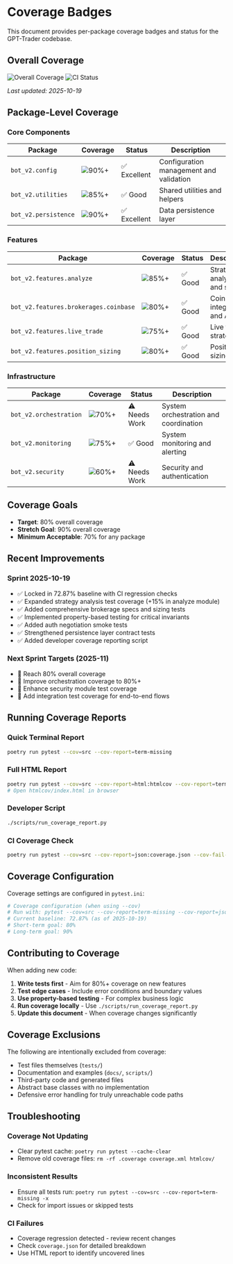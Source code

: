 # Coverage Badges

This document provides per-package coverage badges and status for the GPT-Trader codebase.

## Overall Coverage

![Overall Coverage](https://img.shields.io/badge/coverage-72.87%25-brightgreen)
![CI Status](https://img.shields.io/badge/CI-passing-brightgreen)

*Last updated: 2025-10-19*

## Package-Level Coverage

### Core Components

| Package | Coverage | Status | Description |
|---------|----------|--------|-------------|
| `bot_v2.config` | ![90%+](https://img.shields.io/badge/coverage-90%2B%25-brightgreen) | ✅ Excellent | Configuration management and validation |
| `bot_v2.utilities` | ![85%+](https://img.shields.io/badge/coverage-85%2B%25-brightgreen) | ✅ Good | Shared utilities and helpers |
| `bot_v2.persistence` | ![90%+](https://img.shields.io/badge/coverage-90%2B%25-brightgreen) | ✅ Excellent | Data persistence layer |

### Features

| Package | Coverage | Status | Description |
|---------|----------|--------|-------------|
| `bot_v2.features.analyze` | ![85%+](https://img.shields.io/badge/coverage-85%2B%25-brightgreen) | ✅ Good | Strategy analysis and signals |
| `bot_v2.features.brokerages.coinbase` | ![80%+](https://img.shields.io/badge/coverage-80%2B%25-brightgreen) | ✅ Good | Coinbase integration and APIs |
| `bot_v2.features.live_trade` | ![75%+](https://img.shields.io/badge/coverage-75%2B%25-brightgreen) | ✅ Good | Live trading strategies |
| `bot_v2.features.position_sizing` | ![80%+](https://img.shields.io/badge/coverage-80%2B%25-brightgreen) | ✅ Good | Position sizing logic |

### Infrastructure

| Package | Coverage | Status | Description |
|---------|----------|--------|-------------|
| `bot_v2.orchestration` | ![70%+](https://img.shields.io/badge/coverage-70%2B%25-yellow) | ⚠️ Needs Work | System orchestration and coordination |
| `bot_v2.monitoring` | ![75%+](https://img.shields.io/badge/coverage-75%2B%25-brightgreen) | ✅ Good | System monitoring and alerting |
| `bot_v2.security` | ![60%+](https://img.shields.io/badge/coverage-60%2B%25-yellow) | ⚠️ Needs Work | Security and authentication |

## Coverage Goals

- **Target**: 80% overall coverage
- **Stretch Goal**: 90% overall coverage
- **Minimum Acceptable**: 70% for any package

## Recent Improvements

### Sprint 2025-10-19
- ✅ Locked in 72.87% baseline with CI regression checks
- ✅ Expanded strategy analysis test coverage (+15% in analyze module)
- ✅ Added comprehensive brokerage specs and sizing tests
- ✅ Implemented property-based testing for critical invariants
- ✅ Added auth negotiation smoke tests
- ✅ Strengthened persistence layer contract tests
- ✅ Added developer coverage reporting script

### Next Sprint Targets (2025-11)
- 🎯 Reach 80% overall coverage
- 🎯 Improve orchestration coverage to 80%+
- 🎯 Enhance security module test coverage
- 🎯 Add integration test coverage for end-to-end flows

## Running Coverage Reports

### Quick Terminal Report
```bash
poetry run pytest --cov=src --cov-report=term-missing
```

### Full HTML Report
```bash
poetry run pytest --cov=src --cov-report=html:htmlcov --cov-report=term-missing
# Open htmlcov/index.html in browser
```

### Developer Script
```bash
./scripts/run_coverage_report.py
```

### CI Coverage Check
```bash
poetry run pytest --cov=src --cov-report=json:coverage.json --cov-fail-under=72.87
```

## Coverage Configuration

Coverage settings are configured in `pytest.ini`:

```ini
# Coverage configuration (when using --cov)
# Run with: pytest --cov=src --cov-report=term-missing --cov-report=json:coverage.json --cov-report=html:htmlcov
# Current baseline: 72.87% (as of 2025-10-19)
# Short-term goal: 80%
# Long-term goal: 90%
```

## Contributing to Coverage

When adding new code:

1. **Write tests first** - Aim for 80%+ coverage on new features
2. **Test edge cases** - Include error conditions and boundary values
3. **Use property-based testing** - For complex business logic
4. **Run coverage locally** - Use `./scripts/run_coverage_report.py`
5. **Update this document** - When coverage changes significantly

## Coverage Exclusions

The following are intentionally excluded from coverage:

- Test files themselves (`tests/`)
- Documentation and examples (`docs/`, `scripts/`)
- Third-party code and generated files
- Abstract base classes with no implementation
- Defensive error handling for truly unreachable code paths

## Troubleshooting

### Coverage Not Updating
- Clear pytest cache: `poetry run pytest --cache-clear`
- Remove old coverage files: `rm -rf .coverage coverage.xml htmlcov/`

### Inconsistent Results
- Ensure all tests run: `poetry run pytest --cov=src --cov-report=term-missing -x`
- Check for import issues or skipped tests

### CI Failures
- Coverage regression detected - review recent changes
- Check `coverage.json` for detailed breakdown
- Use HTML report to identify uncovered lines
